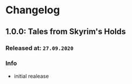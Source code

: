 # Changelog

## 1.0.0: Tales from Skyrim's Holds

### Released at: `27.09.2020`

### Info

- initial realease
